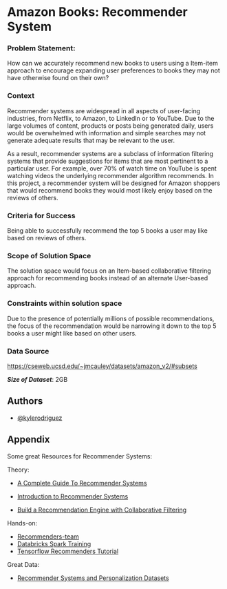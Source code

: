 # Amazon Books: Recommender System

### Problem Statement:

How can we accurately recommend new books to users using a Item-item approach to encourage expanding user preferences to books they may not have otherwise found on their own?

### Context

Recommender systems are widespread in all aspects of user-facing industries, from Netflix, to Amazon, to LinkedIn or to YouTube. Due to the large volumes of content, products or posts being generated daily, users would be overwhelmed with information and simple searches may not generate adequate results that may be relevant to the user.

As a result, recommender systems are a subclass of information filtering systems that provide suggestions for items that are most pertinent to a particular user. For example, over 70% of watch time on YouTube is spent watching videos the underlying recommender algorithm recommends. In this project, a recommender system will be designed for Amazon shoppers that would recommend books they would most likely enjoy based on the reviews of others.

### Criteria for Success

Being able to successfully recommend the top 5 books a user may like based on reviews of others.

### Scope of Solution Space

The solution space would focus on an Item-based collaborative filtering approach for recommending books instead of an alternate User-based approach.

### Constraints within solution space

Due to the presence of potentially millions of possible recommendations, the focus of the recommendation would be narrowing it down to the top 5 books a user might like based on other users.

### Data Source

https://cseweb.ucsd.edu/~jmcauley/datasets/amazon_v2/#subsets

**_Size of Dataset_**: 2GB

## Authors

-   [@kylerodriguez](https://www.github.com/kyleanthonyr)

## Appendix

Some great Resources for Recommender Systems:

Theory:

-   [A Complete Guide To Recommender Systems](https://towardsdatascience.com/a-complete-guide-to-recommender-system-tutorial-with-sklearn-surprise-keras-recommender-5e52e8ceace1)

-   [Introduction to Recommender Systems](https://towardsdatascience.com/introduction-to-recommender-systems-6c66cf15ada)

-   [Build a Recommendation Engine with Collaborative Filtering](https://realpython.com/build-recommendation-engine-collaborative-filtering/#using-python-to-build-recommenders)

Hands-on:

-   [Recommenders-team](https://github.com/recommenders-team/recommenders/blob/main/examples/02_model_collaborative_filtering/als_deep_dive.ipynb)
-   [Databricks Spark Training](https://github.com/databricks/spark-training/blob/master/machine-learning/python/solution/MovieLensALS.py)
-   [Tensorflow Recommenders Tutorial](https://www.tensorflow.org/recommenders/examples/basic_retrieval)

Great Data:

-   [Recommender Systems and Personalization Datasets](https://cseweb.ucsd.edu/~jmcauley/datasets.html)
